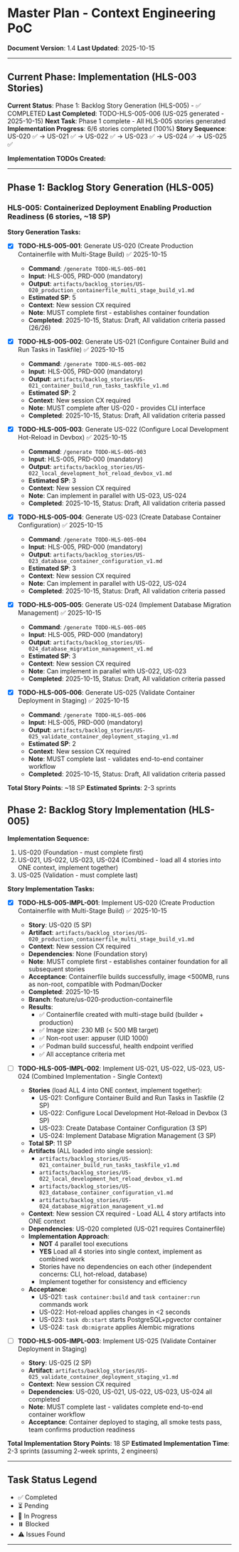 # Master Plan - Context Engineering PoC

**Document Version**: 1.4
**Last Updated**: 2025-10-15

---

## Current Phase: Implementation (HLS-003 Stories)

**Current Status**: Phase 1: Backlog Story Generation (HLS-005) - ✅ COMPLETED
**Last Completed**: TODO-HLS-005-006 (US-025 generated - 2025-10-15)
**Next Task**: Phase 1 complete - All HLS-005 stories generated
**Implementation Progress**: 6/6 stories completed (100%)
**Story Sequence**: US-020 ✅ → US-021 ✅ → US-022 ✅ → US-023 ✅ → US-024 ✅ → US-025 ✅

**Implementation TODOs Created:**

---

## Phase 1: Backlog Story Generation (HLS-005)

### HLS-005: Containerized Deployment Enabling Production Readiness (6 stories, ~18 SP)

**Story Generation Tasks:**

- [x] **TODO-HLS-005-001**: Generate US-020 (Create Production Containerfile with Multi-Stage Build) ✅ 2025-10-15
  - **Command**: `/generate TODO-HLS-005-001`
  - **Input**: HLS-005, PRD-000 (mandatory)
  - **Output**: `artifacts/backlog_stories/US-020_production_containerfile_multi_stage_build_v1.md`
  - **Estimated SP**: 5
  - **Context**: New session CX required
  - **Note**: MUST complete first - establishes container foundation
  - **Completed**: 2025-10-15, Status: Draft, All validation criteria passed (26/26)

- [x] **TODO-HLS-005-002**: Generate US-021 (Configure Container Build and Run Tasks in Taskfile) ✅ 2025-10-15
  - **Command**: `/generate TODO-HLS-005-002`
  - **Input**: HLS-005, PRD-000 (mandatory)
  - **Output**: `artifacts/backlog_stories/US-021_container_build_run_tasks_taskfile_v1.md`
  - **Estimated SP**: 2
  - **Context**: New session CX required
  - **Note**: MUST complete after US-020 - provides CLI interface
  - **Completed**: 2025-10-15, Status: Draft, All validation criteria passed

- [x] **TODO-HLS-005-003**: Generate US-022 (Configure Local Development Hot-Reload in Devbox) ✅ 2025-10-15
  - **Command**: `/generate TODO-HLS-005-003`
  - **Input**: HLS-005, PRD-000 (mandatory)
  - **Output**: `artifacts/backlog_stories/US-022_local_development_hot_reload_devbox_v1.md`
  - **Estimated SP**: 3
  - **Context**: New session CX required
  - **Note**: Can implement in parallel with US-023, US-024
  - **Completed**: 2025-10-15, Status: Draft, All validation criteria passed

- [x] **TODO-HLS-005-004**: Generate US-023 (Create Database Container Configuration) ✅ 2025-10-15
  - **Command**: `/generate TODO-HLS-005-004`
  - **Input**: HLS-005, PRD-000 (mandatory)
  - **Output**: `artifacts/backlog_stories/US-023_database_container_configuration_v1.md`
  - **Estimated SP**: 3
  - **Context**: New session CX required
  - **Note**: Can implement in parallel with US-022, US-024
  - **Completed**: 2025-10-15, Status: Draft, All validation criteria passed

- [x] **TODO-HLS-005-005**: Generate US-024 (Implement Database Migration Management) ✅ 2025-10-15
  - **Command**: `/generate TODO-HLS-005-005`
  - **Input**: HLS-005, PRD-000 (mandatory)
  - **Output**: `artifacts/backlog_stories/US-024_database_migration_management_v1.md`
  - **Estimated SP**: 3
  - **Context**: New session CX required
  - **Note**: Can implement in parallel with US-022, US-023
  - **Completed**: 2025-10-15, Status: Draft, All validation criteria passed

- [x] **TODO-HLS-005-006**: Generate US-025 (Validate Container Deployment in Staging) ✅ 2025-10-15
  - **Command**: `/generate TODO-HLS-005-006`
  - **Input**: HLS-005, PRD-000 (mandatory)
  - **Output**: `artifacts/backlog_stories/US-025_validate_container_deployment_staging_v1.md`
  - **Estimated SP**: 2
  - **Context**: New session CX required
  - **Note**: MUST complete last - validates end-to-end container workflow
  - **Completed**: 2025-10-15, Status: Draft, All validation criteria passed

**Total Story Points**: ~18 SP
**Estimated Sprints**: 2-3 sprints

## Phase 2: Backlog Story Implementation (HLS-005)

**Implementation Sequence:**
1. US-020 (Foundation - must complete first)
2. US-021, US-022, US-023, US-024 (Combined - load all 4 stories into ONE context, implement together)
3. US-025 (Validation - must complete last)

**Story Implementation Tasks:**

- [x] **TODO-HLS-005-IMPL-001**: Implement US-020 (Create Production Containerfile with Multi-Stage Build) ✅ 2025-10-15
  - **Story**: US-020 (5 SP)
  - **Artifact**: `artifacts/backlog_stories/US-020_production_containerfile_multi_stage_build_v1.md`
  - **Context**: New session CX required
  - **Dependencies**: None (Foundation story)
  - **Note**: MUST complete first - establishes container foundation for all subsequent stories
  - **Acceptance**: Containerfile builds successfully, image <500MB, runs as non-root, compatible with Podman/Docker
  - **Completed**: 2025-10-15
  - **Branch**: feature/us-020-production-containerfile
  - **Results**:
    - ✅ Containerfile created with multi-stage build (builder + production)
    - ✅ Image size: 230 MB (< 500 MB target)
    - ✅ Non-root user: appuser (UID 1000)
    - ✅ Podman build successful, health endpoint verified
    - ✅ All acceptance criteria met

- [ ] **TODO-HLS-005-IMPL-002**: Implement US-021, US-022, US-023, US-024 (Combined Implementation - Single Context)
  - **Stories** (load ALL 4 into ONE context, implement together):
    - US-021: Configure Container Build and Run Tasks in Taskfile (2 SP)
    - US-022: Configure Local Development Hot-Reload in Devbox (3 SP)
    - US-023: Create Database Container Configuration (3 SP)
    - US-024: Implement Database Migration Management (3 SP)
  - **Total SP**: 11 SP
  - **Artifacts** (ALL loaded into single session):
    - `artifacts/backlog_stories/US-021_container_build_run_tasks_taskfile_v1.md`
    - `artifacts/backlog_stories/US-022_local_development_hot_reload_devbox_v1.md`
    - `artifacts/backlog_stories/US-023_database_container_configuration_v1.md`
    - `artifacts/backlog_stories/US-024_database_migration_management_v1.md`
  - **Context**: New session CX required - Load ALL 4 story artifacts into ONE context
  - **Dependencies**: US-020 completed (US-021 requires Containerfile)
  - **Implementation Approach**:
    - **NOT** 4 parallel tool executions
    - **YES** Load all 4 stories into single context, implement as combined work
    - Stories have no dependencies on each other (independent concerns: CLI, hot-reload, database)
    - Implement together for consistency and efficiency
  - **Acceptance**:
    - US-021: `task container:build` and `task container:run` commands work
    - US-022: Hot-reload applies changes in <2 seconds
    - US-023: `task db:start` starts PostgreSQL+pgvector container
    - US-024: `task db:migrate` applies Alembic migrations

- [ ] **TODO-HLS-005-IMPL-003**: Implement US-025 (Validate Container Deployment in Staging)
  - **Story**: US-025 (2 SP)
  - **Artifact**: `artifacts/backlog_stories/US-025_validate_container_deployment_staging_v1.md`
  - **Context**: New session CX required
  - **Dependencies**: US-020, US-021, US-022, US-023, US-024 all completed
  - **Note**: MUST complete last - validates complete end-to-end container workflow
  - **Acceptance**: Container deployed to staging, all smoke tests pass, team confirms production readiness

**Total Implementation Story Points**: 18 SP
**Estimated Implementation Time**: 2-3 sprints (assuming 2-week sprints, 2 engineers)

---

## Task Status Legend

- ✅ Completed
- ⏳ Pending
- 🔄 In Progress
- ⏸️ Blocked
- ⚠️ Issues Found

---
